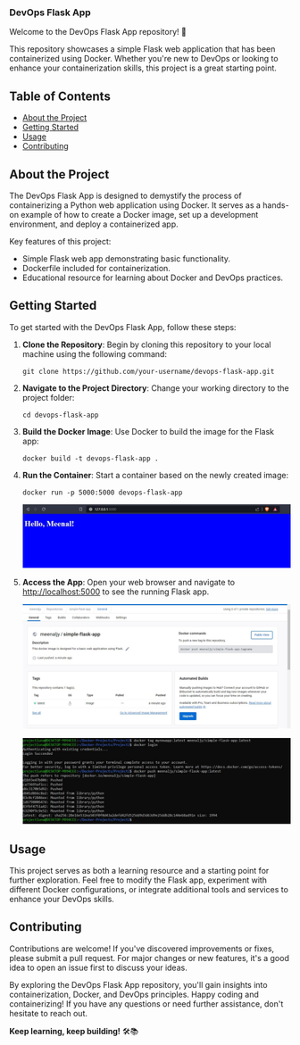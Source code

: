 ### DevOps Flask App

Welcome to the DevOps Flask App repository! 🚀

This repository showcases a simple Flask web application that has been containerized using Docker. Whether you're new to DevOps or looking to enhance your containerization skills, this project is a great starting point.

## Table of Contents

- [About the Project](#about-the-project)
- [Getting Started](#getting-started)
- [Usage](#usage)
- [Contributing](#contributing)


## About the Project

The DevOps Flask App is designed to demystify the process of containerizing a Python web application using Docker. It serves as a hands-on example of how to create a Docker image, set up a development environment, and deploy a containerized app.

Key features of this project:
- Simple Flask web app demonstrating basic functionality.
- Dockerfile included for containerization.
- Educational resource for learning about Docker and DevOps practices.

## Getting Started

To get started with the DevOps Flask App, follow these steps:

1. **Clone the Repository**: Begin by cloning this repository to your local machine using the following command:

   ```
   git clone https://github.com/your-username/devops-flask-app.git
   ```

2. **Navigate to the Project Directory**: Change your working directory to the project folder:

   ```
   cd devops-flask-app
   ```

3. **Build the Docker Image**: Use Docker to build the image for the Flask app:

   ```
   docker build -t devops-flask-app .
   ```


4. **Run the Container**: Start a container based on the newly created image:

   ```
   docker run -p 5000:5000 devops-flask-app
   ```

   ![Container-on-run](images/container-run.jpg)



5. **Access the App**: Open your web browser and navigate to [http://localhost:5000](http://localhost:5000) to see the running Flask app.


   ![On DockerHub](images/on-dockerhub.jpg)


   ![Website](images/push-to-dockerhub.jpg)


## Usage

This project serves as both a learning resource and a starting point for further exploration. Feel free to modify the Flask app, experiment with different Docker configurations, or integrate additional tools and services to enhance your DevOps skills.

## Contributing

Contributions are welcome! If you've discovered improvements or fixes, please submit a pull request. For major changes or new features, it's a good idea to open an issue first to discuss your ideas.




By exploring the DevOps Flask App repository, you'll gain insights into containerization, Docker, and DevOps principles. Happy coding and containerizing! If you have any questions or need further assistance, don't hesitate to reach out.

**Keep learning, keep building!** 🛠️📚


